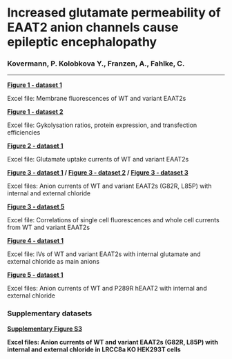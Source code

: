 # Increased glutamate permeability of EAAT2 anion channels cause epileptic encephalopathy
### Kovermann, P. Kolobkova Y., Franzen, A., Fahlke, C. 
----------------------------------------------------------------------------------------------------------
<b>[Figure 1 - dataset 1](../master/Expression_by_Mem_Fluo.xlsx)</b>

Excel file: Membrane fluorescences of WT and variant EAAT2s

<b>[Figure 1 - dataset 2](../master/Glycolysation.xlsx)</b>

Excel file: Gykolysation ratios, protein expression, and transfection efficiencies

<b>[Figure 2 - dataset 1](../master/Glutamate_Uptake.xlsx)</b>

Excel file: Glutamate uptake currents of WT and variant EAAT2s

<b>[Figure 3 - dataset 1](../master/Anion_currents_WT_Cl.xlsx) /
[Figure 3 - dataset 2](../master/Anion_currents_G82R_Cl.xlsx) /
[Figure 3 - dataset 3](../master/Anion_currents_L85P_Cl.xlsx)</b>

Excel files: Anion currents of WT and variant EAAT2s (G82R, L85P) with internal and external chloride

<b>[Figure 3 - dataset 5](../master/Current_vs_Fluo.xlsx)</b>

Excel file: Correlations of single cell fluorescences and whole cell currents from WT and variant EAAT2s

<b>[Figure 4 - dataset 1](../master/Glutamate_Permeability.xlsx)</b>

Excel file: IVs of WT and variant EAAT2s with internal glutamate and external chloride as main anions

<b>[Figure 5 - dataset 1](../master/Anion_currents_P289R_Cl.xlsx)</b> 

Excel files: Anion currents of WT and P289R hEAAT2 with internal and external chloride


### Supplementary datasets
<b>[Supplementary Figure S3](../master/Anion_currents_hEAAT2_variants_Cl_in_LRCC8a.xlsx)

Excel files: Anion currents of WT and variant EAAT2s (G82R, L85P) with internal and external chloride in LRCC8a KO HEK293T cells
